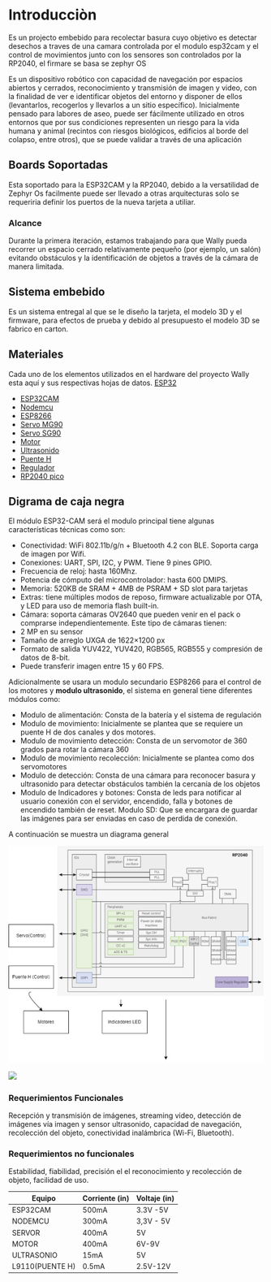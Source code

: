 # Introducciòn

Es un projecto embebido para recolectar basura
cuyo objetivo es detectar desechos a traves de una camara controlada por
el modulo esp32cam y el control de movimientos junto con los sensores son 
controlados por la RP2040, el firmare se basa se zephyr OS


Es un dispositivo robótico con capacidad de navegación por espacios abiertos y cerrados, reconocimiento y transmisión de imagen y video, con la finalidad de ver e identificar objetos del entorno y disponer de ellos (levantarlos, recogerlos y llevarlos a un sitio específico). Inicialmente pensado para labores de aseo, puede ser fácilmente utilizado en otros entornos que por sus condiciones representen un riesgo para la vida humana y animal (recintos con riesgos biológicos, edificios al borde del colapso, entre otros), que se puede validar a través de una aplicación

## Boards Soportadas

Esta soportado para la ESP32CAM y la RP2040, debido a la versatilidad de 
Zephyr Os facilmente puede ser llevado a otras arquitecturas solo se requeriria
definir los puertos de la nueva tarjeta a utiliar.

### Alcance

Durante la primera iteración, estamos trabajando para que Wally pueda recorrer un espacio cerrado relativamente pequeño (por ejemplo, un salón) evitando obstáculos y la identificación de objetos a través de la cámara de manera limitada.

## Sistema embebido

Es un sistema entregal al que se le diseño la tarjeta, el modelo 3D y el firmware,
para efectos de prueba y debido al presupuesto el modelo 3D se fabrico en carton.

## Materiales
Cada uno de los elementos utilizados en el hardware del proyecto Wally esta aquí y sus respectivas hojas de datos. 
 [ESP32](https://github.com/ltherreraro/Wally/blob/main/Datasheet/esp32-sl_specification.pdf)
- [ESP32CAM](https://github.com/ltherreraro/Wally/blob/main/Datasheet/ESP32-CAM%20Product%20Specification.pdf)
- [Nodemcu](https://www.make-it.ca/nodemcu-details-specifications/)
- [ESP8266](https://github.com/ltherreraro/Wally/blob/main/Datasheet/0a-esp8266ex_datasheet_en.pdf)
- [Servo MG90](https://github.com/ltherreraro/Wally/blob/main/Datasheet/MG90S_Tower-Pro%20(1).pdf)
- [Servo SG90](https://github.com/ltherreraro/Wally/blob/main/Datasheet/sg90_datasheet%20(1).pdf)
- [Motor](https://ferretronica.com/products/motorreductor-500-gr-cm-1000-rpm-6v?variant=12391693877341&currency=COP&utm_medium=product_sync&utm_source=google&utm_content=sag_organic&utm_campaign=sag_organic&utm_campaign=gs-2021-10-19&utm_source=google&utm_medium=smart_campaign&gclid=Cj0KCQjwjbyYBhCdARIsAArC6LKaKwvKPRHye8ZWSAgEkHbSm4rjs0Gm-KYxnCncWKSN3TIoLXUkZbEaAqU5EALw_wcB)
- [Ultrasonido](https://github.com/ltherreraro/Wally/blob/main/Datasheet/HCSR04%20(1).pdf)
- [Puente H](https://github.com/ltherreraro/Wally/blob/main/Datasheet/datasheet-l9110%20(1).pdf)
- [Regulador](https://github.com/ltherreraro/Wally/blob/main/Datasheet/2001081204_Shikues-AMS1117-1-2_C475600.pdf)
- [RP2040 pico](https://github.com/ltherreraro/Wally/blob/main/Datasheet/rp2040-datasheet.pdf)

## Digrama de caja negra
El módulo ESP32-CAM  será el modulo principal tiene algunas características técnicas como son:

- Conectividad: WiFi 802.11b/g/n + Bluetooth 4.2 con BLE. Soporta carga de imagen por Wifi.
- Conexiones: UART, SPI, I2C, y PWM. Tiene 9 pines GPIO.
- Frecuencia de reloj: hasta 160Mhz.
- Potencia de cómputo del microcontrolador: hasta 600 DMIPS.
- Memoria: 520KB de SRAM +  4MB de PSRAM + SD slot para tarjetas
- Extras: tiene múltiples modos de reposo, firmware actualizable por OTA, y LED para uso de memoria flash built-in.
- Cámara: soporta cámaras OV2640 que pueden venir en el pack o comprarse independientemente. Este tipo de cámaras tienen:
- 2 MP en su sensor
- Tamaño de arreglo UXGA de 1622×1200 px
- Formato de salida YUV422, YUV420, RGB565, RGB555 y compresión de datos de 8-bit.
- Puede transferir imagen entre 15 y 60 FPS.

Adicionalmente se usara un modulo secundario ESP8266 para el control de los motores y **modulo ultrasonido**, el sistema en general tiene diferentes módulos como:
* Modulo de alimentación: Consta de la batería y el sistema de regulación
* Modulo de movimiento: Inicialmente se plantea que se requiere un puente H de dos canales y dos motores.
* Modulo de movimiento detección: Consta de un servomotor de 360 grados para rotar la cámara 360
* Modulo de movimiento recolección: Inicialmente se plantea como dos servomotores
* Modulo de detección: Consta de una cámara para reconocer basura y ultrasonido para detectar obstáculos también la cercanía de los objetos
* Modulo de Indicadores y botones: Consta de leds para notificar al usuario conexión con el servidor, encendido, falla y botones de encendido también de reset.
 Modulo SD: Que se encargara de guardar las imágenes para ser enviadas en caso de perdida de conexión.

A continuación se muestra un diagrama general

![](https://github.com/ltherreraro/Wally/blob/main/Imagenes/Diagrama%20RP2040%20embebidos-Page-1.jpg)

![](https://github.com/ltherreraro/Wally/blob/main/Imagenes/diag2.PNG)

### Requerimientos Funcionales
Recepción y transmisión de imágenes, streaming video, detección de imágenes vía imagen y sensor ultrasonido, capacidad de navegación, recolección del objeto, conectividad inalámbrica (Wi-Fi, Bluetooth).
### Requerimientos no funcionales
Estabilidad, fiabilidad, precisión el el reconocimiento y recolección de objeto, facilidad de uso.

| Equipo | Corriente (in)| Voltaje (in)  |
| ------------- | ------------- |------------  |
| ESP32CAM | 500mA  |  3.3V -5V |
| NODEMCU  | 300mA  |  3,3V - 5V |
| SERVOR  | 400mA  |   5V |
| MOTOR  | 400mA  | 6V-9V |
| ULTRASONIO  | 15mA  |  5V  |
| L9110(PUENTE H)  | 0.5mA  | 2.5V-12V |


